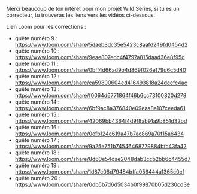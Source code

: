 Merci beaucoup de ton intérêt pour mon projet Wild Series, si tu es un correcteur, tu trouveras les liens vers les vidéos ci-dessous.

Lien Loom pour les corrections :
- quête numéro 9 : https://www.loom.com/share/5daeb3dc35e5423c8aafd249fd0454d2
- quête numéro 10 : https://www.loom.com/share/9eae807edc4f4797a815daad36e8f95d
- quête numéro 11 : https://www.loom.com/share/0bff4d66ad9b4d869f026e179d6c5d40
- quête numéro 12 : https://www.loom.com/share/ca59800604ed416493818a24dcefc4ac
- quête numéro 13 : https://www.loom.com/share/f0064d6771864f46b6cc73100820d278
- quête numéro 14 : https://www.loom.com/share/6bf9ac8a376840e09eaa8e107ceeda61
- quête numéro 15 : https://www.loom.com/share/42069bb4364f4d9f8ab91a9b851d32bd
- quête numéro 16 : https://www.loom.com/share/0efb124c619a47b7ac869a70f15a6434
- quête numéro 17 : https://www.loom.com/share/9a25e751b74546468779884bfc43fa42
- quête numéro 18 : https://www.loom.com/share/8d60e54dae2048dab3ccb2bb6c4455d7
- quête numéro 19 : https://www.loom.com/share/1d87c08d79484bffa056444a1365c0cf
- quête numéro 20 : https://www.loom.com/share/0db5b7d6d5034b0f99870b05d230cd3e

